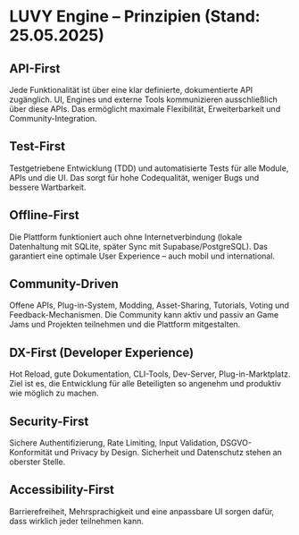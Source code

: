 # LUVY Engine – Prinzipien (Stand: 25.05.2025)

## API-First
Jede Funktionalität ist über eine klar definierte, dokumentierte API zugänglich. UI, Engines und externe Tools kommunizieren ausschließlich über diese APIs. Das ermöglicht maximale Flexibilität, Erweiterbarkeit und Community-Integration.

## Test-First
Testgetriebene Entwicklung (TDD) und automatisierte Tests für alle Module, APIs und die UI. Das sorgt für hohe Codequalität, weniger Bugs und bessere Wartbarkeit.

## Offline-First
Die Plattform funktioniert auch ohne Internetverbindung (lokale Datenhaltung mit SQLite, später Sync mit Supabase/PostgreSQL). Das garantiert eine optimale User Experience – auch mobil und international.

## Community-Driven
Offene APIs, Plug-in-System, Modding, Asset-Sharing, Tutorials, Voting und Feedback-Mechanismen. Die Community kann aktiv und passiv an Game Jams und Projekten teilnehmen und die Plattform mitgestalten.

## DX-First (Developer Experience)
Hot Reload, gute Dokumentation, CLI-Tools, Dev-Server, Plug-in-Marktplatz. Ziel ist es, die Entwicklung für alle Beteiligten so angenehm und produktiv wie möglich zu machen.

## Security-First
Sichere Authentifizierung, Rate Limiting, Input Validation, DSGVO-Konformität und Privacy by Design. Sicherheit und Datenschutz stehen an oberster Stelle.

## Accessibility-First
Barrierefreiheit, Mehrsprachigkeit und eine anpassbare UI sorgen dafür, dass wirklich jeder teilnehmen kann. 